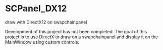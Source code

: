 # SCPanel_DX12
draw with DirectX12 on swapchainpanel

Development of this project has not been completed.
The goal of this project is to use DirectX to draw on a swapchainpanel and display it on the MainWindow using custom controls.
